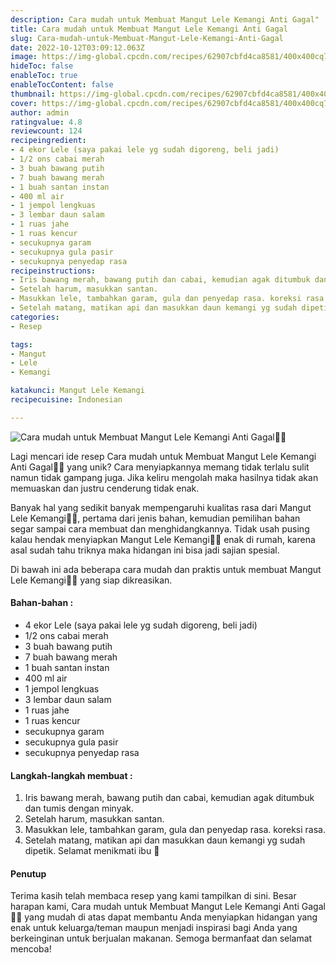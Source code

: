 ```yaml
---
description: Cara mudah untuk Membuat Mangut Lele Kemangi Anti Gagal"
title: Cara mudah untuk Membuat Mangut Lele Kemangi Anti Gagal
slug: Cara-mudah-untuk-Membuat-Mangut-Lele-Kemangi-Anti-Gagal
date: 2022-10-12T03:09:12.063Z
image: https://img-global.cpcdn.com/recipes/62907cbfd4ca8581/400x400cq70/photo.jpg
hideToc: false
enableToc: true
enableTocContent: false
thumbnail: https://img-global.cpcdn.com/recipes/62907cbfd4ca8581/400x400cq70/photo.jpg
cover: https://img-global.cpcdn.com/recipes/62907cbfd4ca8581/400x400cq70/photo.jpg
author: admin
ratingvalue: 4.8
reviewcount: 124
recipeingredient:
- 4 ekor Lele (saya pakai lele yg sudah digoreng, beli jadi)
- 1/2 ons cabai merah
- 3 buah bawang putih
- 7 buah bawang merah
- 1 buah santan instan
- 400 ml air
- 1 jempol lengkuas
- 3 lembar daun salam
- 1 ruas jahe
- 1 ruas kencur
- secukupnya garam
- secukupnya gula pasir
- secukupnya penyedap rasa
recipeinstructions:
- Iris bawang merah, bawang putih dan cabai, kemudian agak ditumbuk dan tumis dengan minyak.
- Setelah harum, masukkan santan.
- Masukkan lele, tambahkan garam, gula dan penyedap rasa. koreksi rasa.
- Setelah matang, matikan api dan masukkan daun kemangi yg sudah dipetik. Selamat menikmati ibu 💞
categories:
- Resep

tags:
- Mangut
- Lele
- Kemangi

katakunci: Mangut Lele Kemangi
recipecuisine: Indonesian

---
```


![Cara mudah untuk Membuat Mangut Lele Kemangi Anti Gagal👩‍🍳](https://img-global.cpcdn.com/recipes/62907cbfd4ca8581/400x400cq70/photo.jpg)

Lagi mencari ide resep Cara mudah untuk Membuat Mangut Lele Kemangi Anti Gagal👩‍🍳 yang unik? Cara menyiapkannya memang tidak terlalu sulit namun tidak gampang juga. Jika keliru mengolah maka hasilnya tidak akan memuaskan dan justru cenderung tidak enak.

Banyak hal yang sedikit banyak mempengaruhi kualitas rasa dari Mangut Lele Kemangi👩‍🍳, pertama dari jenis bahan, kemudian pemilihan bahan segar sampai cara membuat dan menghidangkannya. Tidak usah pusing kalau hendak menyiapkan Mangut Lele Kemangi👩‍🍳 enak di rumah, karena asal sudah tahu triknya maka hidangan ini bisa jadi sajian spesial.

Di bawah ini ada beberapa cara mudah dan praktis untuk membuat Mangut Lele Kemangi👩‍🍳 yang siap dikreasikan.

<!--inarticleads1-->

#### Bahan-bahan :

- 4 ekor Lele (saya pakai lele yg sudah digoreng, beli jadi)
- 1/2 ons cabai merah
- 3 buah bawang putih
- 7 buah bawang merah
- 1 buah santan instan
- 400 ml air
- 1 jempol lengkuas
- 3 lembar daun salam
- 1 ruas jahe
- 1 ruas kencur
- secukupnya garam
- secukupnya gula pasir
- secukupnya penyedap rasa

<!--inarticleads2-->

#### Langkah-langkah membuat :

1. Iris bawang merah, bawang putih dan cabai, kemudian agak ditumbuk dan tumis dengan minyak.
1. Setelah harum, masukkan santan.
1. Masukkan lele, tambahkan garam, gula dan penyedap rasa. koreksi rasa.
1. Setelah matang, matikan api dan masukkan daun kemangi yg sudah dipetik. Selamat menikmati ibu 💞

#### Penutup

Terima kasih telah membaca resep yang kami tampilkan di sini. Besar harapan kami, Cara mudah untuk Membuat Mangut Lele Kemangi Anti Gagal👩‍🍳 yang mudah di atas dapat membantu Anda menyiapkan hidangan yang enak untuk keluarga/teman maupun menjadi inspirasi bagi Anda yang berkeinginan untuk berjualan makanan. Semoga bermanfaat dan selamat mencoba!